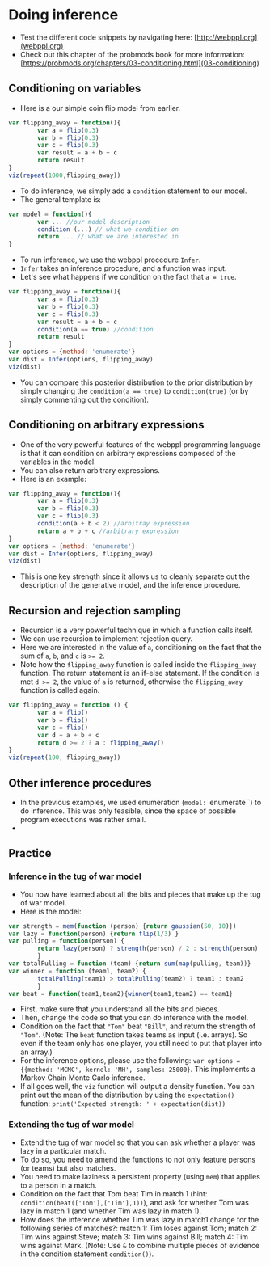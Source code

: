 # Doing inference 

- Test the different code snippets by navigating here: [http://webppl.org](webppl.org)
- Check out this chapter of the probmods book for more information: [https://probmods.org/chapters/03-conditioning.html](03-conditioning)

## Conditioning on variables 

- Here is a our simple coin flip model from earlier. 

```javascript
var flipping_away = function(){
		var a = flip(0.3)
		var b = flip(0.3)
		var c = flip(0.3)
		var result = a + b + c
		return result
}
viz(repeat(1000,flipping_away))
```

- To do inference, we simply add a `condition` statement to our model. 
- The general template is: 

```javascript
var model = function(){
		var ... //our model description
		condition (...) // what we condition on
		return ... // what we are interested in
}
```

- To run inference, we use the webppl procedure `Infer`. 
- `Infer` takes an inference procedure, and a function was input. 
- Let's see what happens if we condition on the fact that `a = true`.

```javascript
var flipping_away = function(){
		var a = flip(0.3)
		var b = flip(0.3)
		var c = flip(0.3)
		var result = a + b + c
		condition(a == true) //condition
		return result
}
var options = {method: 'enumerate'}
var dist = Infer(options, flipping_away)
viz(dist)
```

- You can compare this posterior distribution to the prior distribution by simply changing the `condition(a == true)` to `condition(true)` (or by simply commenting out the condition). 

## Conditioning on arbitrary expressions 

- One of the very powerful features of the webppl programming language is that it can condition on arbitrary expressions composed of the variables in the model. 
- You can also return arbitrary expressions. 
- Here is an example: 

```javascript
var flipping_away = function(){
		var a = flip(0.3)
		var b = flip(0.3)
		var c = flip(0.3)
		condition(a + b < 2) //arbitray expression
		return a + b + c //arbitrary expression
}
var options = {method: 'enumerate'}
var dist = Infer(options, flipping_away)
viz(dist)
```

- This is one key strength since it allows us to cleanly separate out the description of the generative model, and the inference procedure. 

## Recursion and rejection sampling

- Recursion is a very powerful technique in which a function calls itself. 
- We can use recursion to implement rejection query.
- Here we are interested in the value of `a`, conditioning on the fact that the sum of `a`, `b`, and `c` is `>= 2`.
- Note how the `flipping_away` function is called inside the `flipping_away` function. The return statement is an if-else statement. If the condition is met `d >= 2`, the value of `a` is returned, otherwise the `flipping_away` function is called again. 

```javascript
var flipping_away = function () {
		var a = flip()
		var b = flip()
		var c = flip()
		var d = a + b + c
		return d >= 2 ? a : flipping_away()
}
viz(repeat(100, flipping_away))
```

## Other inference procedures 

- In the previous examples, we used enumeration (`model: `enumerate``) to do inference. This was only feasible, since the space of possible program executions was rather small. 
- 

## Practice 

### Inference in the tug of war model

- You now have learned about all the bits and pieces that make up the tug of war model. 
- Here is the model: 

```javascript
var strength = mem(function (person) {return gaussian(50, 10)})
var lazy = function(person) {return flip(1/3) }
var pulling = function(person) {
		return lazy(person) ? strength(person) / 2 : strength(person) 
		}
var totalPulling = function (team) {return sum(map(pulling, team))}
var winner = function (team1, team2) {
		totalPulling(team1) > totalPulling(team2) ? team1 : team2
		}
var beat = function(team1,team2){winner(team1,team2) == team1}
```

- First, make sure that you understand all the bits and pieces. 
- Then, change the code so that you can do inference with the model. 
- Condition on the fact that `"Tom"` beat `"Bill"`, and return the strength of `"Tom"`. (Note: The `beat` function takes teams as input (i.e. arrays). So even if the team only has one player, you still need to put that player into an array.)
- For the inference options, please use the following: `var options = {{method: 'MCMC', kernel: 'MH', samples: 25000}`. This implements a Markov Chain Monte Carlo inference. 
- If all goes well, the `viz` function will output a density function. You can print out the mean of the distribution by using the `expectation()` function: `print('Expected strength: ' + expectation(dist))`

<!--
- SOLUTION:

 ```javascript
var model = function() {
	//MODEL
	var strength = mem(function (person) {return gaussian(50, 10)})
	var lazy = function(person) {return flip(1/3) }
	var pulling = function(person) {
		return lazy(person) ? strength(person) / 2 : strength(person) }
	var totalPulling = function (team) {return sum(map(pulling, team))}
	var winner = function (team1, team2) {
		totalPulling(team1) > totalPulling(team2) ? team1 : team2 }
	var beat = function(team1,team2){winner(team1,team2) == team1}
	
	//CONDITION	
	condition(beat(['Tom'], ['Steve','Bill']))
	
	//QUERY
	return strength('Tom')
}
var options = {method: 'MCMC', kernel: 'MH', samples: 25000}
var dist = Infer(options,
								 model)

viz(dist)
print('Expected strength: ' + expectation(dist))
``` -->

### Extending the tug of war model 

- Extend the tug of war model so that you can ask whether a player was lazy in a particular match. 
- To do so, you need to amend the functions to not only feature persons (or teams) but also matches. 
- You need to make laziness a persistent property (using `mem`) that applies to a person in a match. 
- Condition on the fact that Tom beat Tim in match 1 (hint: `condition(beat(['Tom'],['Tim'],1))`), and ask for whether Tom was lazy in match 1 (and whether Tim was lazy in match 1). 
- How does the inference whether Tim was lazy in match1 change for the following series of matches?: match 1: Tim loses against Tom; match 2: Tim wins against Steve; match 3: Tim wins against Bill; match 4: Tim wins against Mark. (Note: Use `&` to combine multiple pieces of evidence in the condition statement `condition()`).

<!-- 
- SOLUTION: 

```javascript

var model = function(){
	//MODEL 
	var strength = mem(function(person) {
		return gaussian(50, 10)
	})

	var lazy = mem(function(person, match) {
		return flip(0.3)
	})

	var pulling = function(person, match) {
		return lazy(person, match) ? strength(person) / 2 : strength(person) 
	}

	var totalPulling = function(team, match) {
		return sum(map(function(person) {
			return pulling(person, match)
		}, team))
	}

	var winner = function(team1, team2, match) {
		return totalPulling(team1, match) > totalPulling(team2, match) ? team1 : team2
	}

	var beat = function(team1,team2, match) {
		return winner(team1,team2, match) == team1
	}
	
	// CONDITION 
	condition(
		beat(['Tom'],['Tim'],1) & 
		beat(['Tim'],['Steve'],2) &
		beat(['Tim'],['Bill'],3) &
		beat(['Tim'],['Mark'],4)
	)

	//QUERY 
	return lazy('Tim',1)
}
var options = {method: 'MCMC', kernel: 'MH', samples: 25000}
var dist = Infer(options,model)

viz(dist)
```
 -->